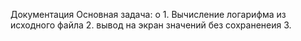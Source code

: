 Документация 
Основная задача:
o 1. Вычисление логарифма из исходного файла
2. вывод на экран значений без сохраненеия 
3. 
